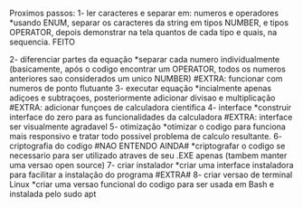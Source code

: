 Proximos passos:
1- ler caracteres e separar em: numeros e operadores
    *usando ENUM, separar os caracteres da string em tipos NUMBER, e tipos OPERATOR, depois demonstrar na tela quantos de cada tipo e quais, na sequencia.
FEITO 


2- diferenciar partes da equação
    *separar cada numero individualmente (basicamente, após o codigo encontrar um OPERATOR, todos os numeros anteriores sao considerados um unico NUMBER)
    #EXTRA: funcionar com numeros de ponto flutuante
3- executar equação
    *incialmente apenas adiçoes e subtraçoes, posteriormente adicionar divisao e multiplicação
    #EXTRA: adicionar funçoes de calculadora cientifica
4- interface
    *construir interface do zero para as funcionalidades da calculadora
    #EXTRA: interface ser visualmente agradavel
5- otimização
    *otimizar o codigo para funciona mais responsivo e tratar todo possivel problema de calculo resultante.
6- criptografia do codigo
    #NAO ENTENDO AINDA# *criptografar o codigo se necessario para ser utilizado atraves de seu .EXE apenas (tambem manter uma versao open source)
7- criar instalador
    *criar uma interface instaladora para facilitar a instalação do programa
#EXTRA# 8- criar versao de terminal Linux
    *criar uma versao funcional do codigo para ser usada em Bash e instalada pelo sudo apt